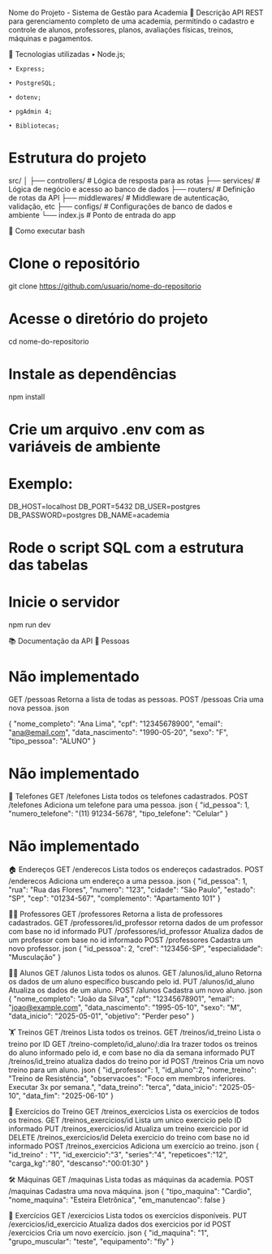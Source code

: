 Nome do Projeto - Sistema de Gestão para Academia
📝 Descrição
API REST para gerenciamento completo de uma academia, permitindo o cadastro e controle de alunos, professores, planos, avaliações físicas, treinos, máquinas e pagamentos.

🚀 Tecnologias utilizadas
    • Node.js;

    • Express;

    • PostgreSQL;

    • dotenv;

    • pgAdmin 4;

    • Bibliotecas;
# Estrutura do projeto
src/
│
├── controllers/          # Lógica de resposta para as rotas
├── services/             # Lógica de negócio e acesso ao banco de dados
├── routers/              # Definição de rotas da API
├── middlewares/          # Middleware de autenticação, validação, etc
├── configs/              # Configurações de banco de dados e ambiente
└── index.js              # Ponto de entrada do app

🔧 Como executar
bash
# Clone o repositório
git clone https://github.com/usuario/nome-do-repositorio

# Acesse o diretório do projeto
cd nome-do-repositorio

# Instale as dependências
npm install


# Crie um arquivo .env com as variáveis de ambiente
# Exemplo:
DB_HOST=localhost
DB_PORT=5432
DB_USER=postgres
DB_PASSWORD=postgres
DB_NAME=academia

# Rode o script SQL com a estrutura das tabelas
# Inicie o servidor
npm run dev


📚 Documentação da API
👤 Pessoas
# Não implementado
GET /pessoas
Retorna a lista de todas as pessoas.
POST /pessoas
Cria uma nova pessoa.
json

{
  "nome_completo": "Ana Lima",
  "cpf": "12345678900",
  "email": "ana@email.com",
  "data_nascimento": "1990-05-20",
  "sexo": "F",
  "tipo_pessoa": "ALUNO"
}


# Não implementado
📱 Telefones
GET /telefones
Lista todos os telefones cadastrados.
POST /telefones
Adiciona um telefone para uma pessoa.
json
{
  "id_pessoa": 1,
  "numero_telefone": "(11) 91234-5678",
  "tipo_telefone": "Celular"
}

# Não implementado
🏠 Endereços
GET /enderecos
Lista todos os endereços cadastrados.
POST /enderecos
Adiciona um endereço a uma pessoa.
json
{
  "id_pessoa": 1,
  "rua": "Rua das Flores",
  "numero": "123",
  "cidade": "São Paulo",
  "estado": "SP",
  "cep": "01234-567",
  "complemento": "Apartamento 101"
}



🧑‍🏫 Professores
GET /professores
Retorna a lista de professores cadastrados.
GET /professores/id_professor
retorna dados de um professor com base no id informado
PUT /professores/id_professor
Atualiza dados de um professor com base no id informado
POST /professores
Cadastra um novo professor.
json
{
  "id_pessoa": 2,
  "cref": "123456-SP",
  "especialidade": "Musculação"
}


🧍‍♂️ Alunos
GET /alunos 
Lista todos os alunos.
GET /alunos/id_aluno
Retorna os dados de um aluno específico buscando pelo id.
PUT /alunos/id_aluno
Atualiza os dados de um aluno.
POST /alunos
Cadastra um novo aluno.
json
{
  "nome_completo": "João da Silva",
  "cpf": "12345678901",
  "email": "joao@example.com",
  "data_nascimento": "1995-05-10",
  "sexo": "M",
  "data_inicio": "2025-05-01",
  "objetivo": "Perder peso"
}




🏋️ Treinos
GET /treinos
Lista todos os treinos.
GET /treinos/id_treino
Lista o treino por ID
GET /treino-completo/id_aluno/:dia
Ira trazer todos os treinos do aluno informado pelo id, e com base no dia da semana informado
PUT /treinos/id_treino
atualiza dados do treino por id
POST /treinos
Cria um novo treino para um aluno.
json
{
  "id_professor": 1,
  "id_aluno":2,
  "nome_treino": "Treino de Resistência",
  "observacoes": "Foco em membros inferiores. Executar 3x por semana.",
  "data_treino": "terca",
  "data_inicio": "2025-05-10",
  "data_fim": "2025-06-10"
}


🦵 Exercícios do Treino
GET /treinos_exercicios
Lista os exercícios de todos os treinos.
GET /treinos_exercicios/id
Lista um unico exercicio pelo ID informado
PUT /treinos_exercicios/id
Atualiza um treino exercicio por id
DELETE /treinos_exercicios/id
Deleta exercicio do treino com base no id informado
POST /treinos_exercicios
Adiciona um exercício ao treino.
json
{
"id_treino" : "1",
"id_exercicio":"3", 
"series":"4", 
"repeticoes":"12", 
"carga_kg":"80", 
"descanso":"00:01:30"
}


🛠️ Máquinas
GET /maquinas
Lista todas as máquinas da academia.
POST /maquinas
Cadastra uma nova máquina.
json
{
  "tipo_maquina": "Cardio",
  "nome_maquina": "Esteira Eletrônica",
  "em_manutencao": false
}


🧱 Exercícios
GET /exercicios
Lista todos os exercícios disponíveis.
PUT /exercicios/id_exercicio
Atualiza dados dos exercicios por id
POST /exercicios
Cria um novo exercício.
json
{
"id_maquina": "1",
"grupo_muscular": "teste",
"equipamento": "fly"
}

